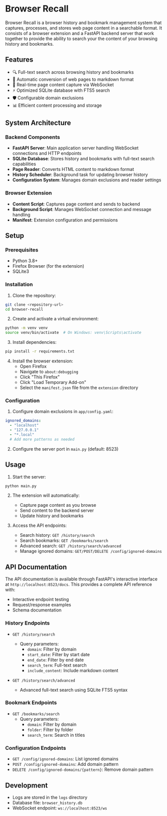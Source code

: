 # Browser Recall

Browser Recall is a browser history and bookmark management system that captures, processes, and stores web page content in a searchable format. It consists of a browser extension and a FastAPI backend server that work together to provide the ability to search your the content of your browsing history and bookmarks.

## Features

- 🔍 Full-text search across browsing history and bookmarks
- 📝 Automatic conversion of web pages to markdown format
- 🔄 Real-time page content capture via WebSocket
- ⚡ Optimized SQLite database with FTS5 search
- 🛡️ Configurable domain exclusions
- 📊 Efficient content processing and storage

## System Architecture

### Backend Components

- **FastAPI Server**: Main application server handling WebSocket connections and HTTP endpoints
- **SQLite Database**: Stores history and bookmarks with full-text search capabilities
- **Page Reader**: Converts HTML content to markdown format
- **History Scheduler**: Background task for updating browser history
- **Configuration System**: Manages domain exclusions and reader settings

### Browser Extension

- **Content Script**: Captures page content and sends to backend
- **Background Script**: Manages WebSocket connection and message handling
- **Manifest**: Extension configuration and permissions

## Setup

### Prerequisites

- Python 3.8+
- Firefox Browser (for the extension)
- SQLite3

### Installation

1. Clone the repository:
```bash
git clone <repository-url>
cd browser-recall
```

2. Create and activate a virtual environment:
```bash
python -m venv venv
source venv/bin/activate  # On Windows: venv\Scripts\activate
```

3. Install dependencies:
```bash
pip install -r requirements.txt
```

4. Install the browser extension:
   - Open Firefox
   - Navigate to `about:debugging`
   - Click "This Firefox"
   - Click "Load Temporary Add-on"
   - Select the `manifest.json` file from the `extension` directory

### Configuration

1. Configure domain exclusions in `app/config.yaml`:
```yaml
ignored_domains:
  - "localhost"
  - "127.0.0.1"
  - "*.local"
  # Add more patterns as needed
```

2. Configure the server port in `main.py` (default: 8523)

## Usage

1. Start the server:
```bash
python main.py
```

2. The extension will automatically:
   - Capture page content as you browse
   - Send content to the backend server
   - Update history and bookmarks

3. Access the API endpoints:
   - Search history: `GET /history/search`
   - Search bookmarks: `GET /bookmarks/search`
   - Advanced search: `GET /history/search/advanced`
   - Manage ignored domains: `GET/POST/DELETE /config/ignored-domains`

## API Documentation

The API documentation is available through FastAPI's interactive interface at `http://localhost:8523/docs`. This provides a complete API reference with:
- Interactive endpoint testing
- Request/response examples
- Schema documentation

### History Endpoints

- `GET /history/search`
  - Query parameters:
    - `domain`: Filter by domain
    - `start_date`: Filter by start date
    - `end_date`: Filter by end date
    - `search_term`: Full-text search
    - `include_content`: Include markdown content

- `GET /history/search/advanced`
  - Advanced full-text search using SQLite FTS5 syntax

### Bookmark Endpoints

- `GET /bookmarks/search`
  - Query parameters:
    - `domain`: Filter by domain
    - `folder`: Filter by folder
    - `search_term`: Search in titles

### Configuration Endpoints

- `GET /config/ignored-domains`: List ignored domains
- `POST /config/ignored-domains`: Add domain pattern
- `DELETE /config/ignored-domains/{pattern}`: Remove domain pattern

## Development

- Logs are stored in the `logs` directory
- Database file: `browser_history.db`
- WebSocket endpoint: `ws://localhost:8523/ws`
